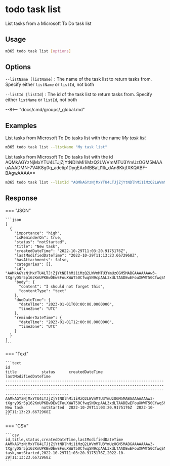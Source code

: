 # todo task list

List tasks from a Microsoft To Do task list

## Usage

```sh
m365 todo task list [options]
```

## Options

`--listName [listName]`
: The name of the task list to return tasks from. Specify either `listName` or `listId`, not both

`--listId [listId]`
: The id of the task list to return tasks from. Specify either `listName` or `listId`, not both

--8<-- "docs/cmd/groups/_global.md"

## Examples

List tasks from Microsoft To Do tasks list with the name _My task list_

```sh
m365 todo task list --listName "My task list"
```

List tasks from Microsoft To Do tasks list with the id AQMkAGYzNjMxYTU4LTJjZjYtNDlhMi1iMzQ2LWVmMTU3YmUzOGM5MAAuAAADMN-7V4K8g0q_adetip1DygEAxMBBaLl1lk_dAn8KkjfXKQABF-BAgwAAAA==

```sh
m365 todo task list --listId "AQMkAGYzNjMxYTU4LTJjZjYtNDlhMi1iMzQ2LWVmMTU3YmUzOGM5MAAuAAADMN-7V4K8g0q_adetip1DygEAxMBBaLl1lk_dAn8KkjfXKQABF-BAgwAAAA=="
```

## Response

=== "JSON"

    ```json
    [
      {
        "importance": "high",
        "isReminderOn": true,
        "status": "notStarted",
        "title": "New task",
        "createdDateTime": "2022-10-29T11:03:20.9175176Z",
        "lastModifiedDateTime": "2022-10-29T11:13:23.6672968Z",
        "hasAttachments": false,
        "categories": [],
        "id": "AAMkAGYzNjMxYTU4LTJjZjYtNDlhMi1iMzQ2LWVmMTU3YmUzOGM5MABGAAAAAAAw3-tXgryDSr5p162KnUPKBwDEwEFouXWWT50CfwqSN9cpAAL3xdLTAADEwEFouXWWT50CfwqSN9cpAAL3xhtSAAA=",
        "body": {
          "content": "I should not forget this",
          "contentType": "text"
        },
        "dueDateTime": {
          "dateTime": "2023-01-01T00:00:00.0000000",
          "timeZone": "UTC"
        },
        "reminderDateTime": {
          "dateTime": "2023-01-01T12:00:00.0000000",
          "timeZone": "UTC"
        }
      }
    ]
    ```

=== "Text"

    ```text
    id                                                                                                                                                        title           status      createdDateTime               lastModifiedDateTime
    --------------------------------------------------------------------------------------------------------------------------------------------------------  --------------  ----------  ----------------------------  ----------------------------
    AAMkAGYzNjMxYTU4LTJjZjYtNDlhMi1iMzQ2LWVmMTU3YmUzOGM5MABGAAAAAAAw3-tXgryDSr5p162KnUPKBwDEwEFouXWWT50CfwqSN9cpAAL3xdLTAADEwEFouXWWT50CfwqSN9cpAAL3xhtSAAA=  New task        notStarted  2022-10-29T11:03:20.9175176Z  2022-10-29T11:13:23.6672968Z
    ```

=== "CSV"

    ```csv
    id,title,status,createdDateTime,lastModifiedDateTime
    AAMkAGYzNjMxYTU4LTJjZjYtNDlhMi1iMzQ2LWVmMTU3YmUzOGM5MABGAAAAAAAw3-tXgryDSr5p162KnUPKBwDEwEFouXWWT50CfwqSN9cpAAL3xdLTAADEwEFouXWWT50CfwqSN9cpAAL3xhtSAAA=,New task,notStarted,2022-10-29T11:03:20.9175176Z,2022-10-29T11:13:23.6672968Z
    ```
